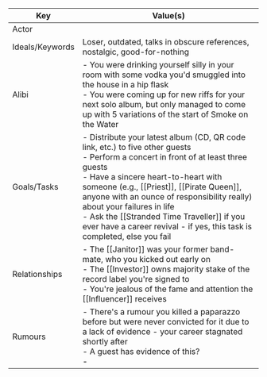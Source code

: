 | Key             | Value(s)                                                                                                                                                                                                                                                                                                                                                                                                                         |
| --------------- | -------------------------------------------------------------------------------------------------------------------------------------------------------------------------------------------------------------------------------------------------------------------------------------------------------------------------------------------------------------------------------------------------------------------------------- |
| Actor           |                                                                                                                                                                                                                                                                                                                                                                                                                                  |
| Ideals/Keywords | Loser, outdated, talks in obscure references, nostalgic, good-for-nothing                                                                                                                                                                                                                                                                                                                                                        |
| Alibi           | - You were drinking yourself silly in your room with some vodka you'd smuggled into the house in a hip flask<br>- You were coming up for new riffs for your next solo album, but only managed to come up with 5 variations of the start of Smoke on the Water                                                                                                                                                                    |
| Goals/Tasks     | - Distribute your latest album (CD, QR code link, etc.) to five other guests<br>- Perform a concert in front of at least three guests<br>- Have a sincere heart-to-heart with someone (e.g., [[Priest]], [[Pirate Queen]], anyone with an ounce of responsibility really) about your failures in life<br>- Ask the [[Stranded Time Traveller]] if you ever have a career revival - if yes, this task is completed, else you fail |
| Relationships   | - The [[Janitor]] was your former band-mate, who you kicked out early on<br>- The [[Investor]] owns majority stake of the record label you're signed to<br>- You're jealous of the fame and attention the [[Influencer]] receives                                                                                                                                                                                                |
| Rumours         | - There's a rumour you killed a paparazzo before but were never convicted for it due to a lack of evidence - your career stagnated shortly after<br>    - A guest has evidence of this?<br>-                                                                                                                                                                                                                                     |
